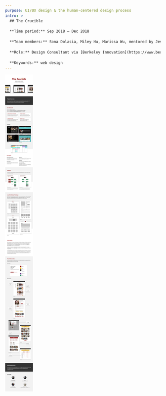 ```yaml
---
purpose: UI/UX design & the human-centered design process
intro: >
  ## The Crucible

  **Time period:** Sep 2018 – Dec 2018

  **Team members:** Sona Dolasia, Miley Hu, Marissa Wu, mentored by Jess Liu

  **Role:** Design Consultant via [Berkeley Innovation](https://www.berkeleyinnovation.org/about-us) 

  **Keywords:** web design
---
```


![case study](casestudy.png)


